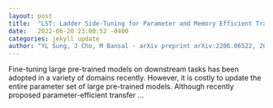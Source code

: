 ```yaml
---
layout: post
title:  "LST: Ladder Side-Tuning for Parameter and Memory Efficient Transfer Learning"
date:   2022-06-20 23:00:52 -0400
categories: jekyll update
author: "YL Sung, J Cho, M Bansal - arXiv preprint arXiv:2206.06522, 2022"
---
```

Fine-tuning large pre-trained models on downstream tasks has been adopted in a variety of domains recently. However, it is costly to update the entire parameter set of large pre-trained models. Although recently proposed parameter-efficient transfer …

